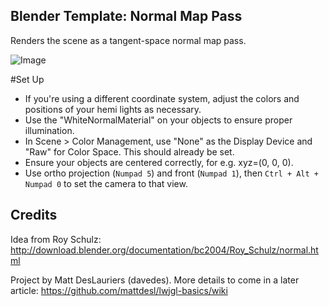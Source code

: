 ## Blender Template: Normal Map Pass

Renders the scene as a tangent-space normal map pass.

![Image](http://i.imgur.com/MmIv5.png)

#Set Up

- If you're using a different coordinate system, adjust the colors and positions of your hemi lights as necessary.
- Use the "WhiteNormalMaterial" on your objects to ensure proper illumination.
- In Scene > Color Management, use "None" as the Display Device and "Raw" for Color Space. This should already be set.
- Ensure your objects are centered correctly, for e.g. xyz=(0, 0, 0).
- Use ortho projection (`Numpad 5`) and front (`Numpad 1`), then `Ctrl + Alt + Numpad 0` to set the camera to that view.

## Credits

Idea from Roy Schulz:
http://download.blender.org/documentation/bc2004/Roy_Schulz/normal.html

Project by Matt DesLauriers (davedes). More details to come in a later article:
https://github.com/mattdesl/lwjgl-basics/wiki